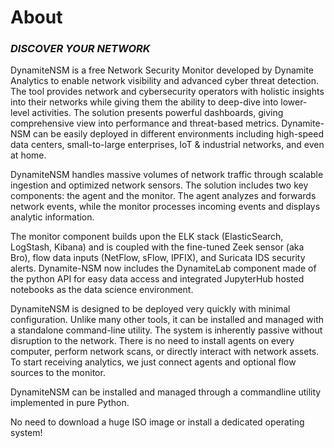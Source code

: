 # About
### *DISCOVER YOUR NETWORK*

DynamiteNSM is a free Network Security Monitor developed by Dynamite Analytics to enable network visibility and advanced cyber threat detection. The tool provides network and cybersecurity operators with holistic insights into their networks while giving them the ability to deep-dive into lower-level activities.
The solution presents powerful dashboards, giving comprehensive view into performance and threat-based metrics. Dynamite-NSM can be easily deployed in different environments including high-speed data centers, small-to-large enterprises, IoT & industrial networks, and even at home.

DynamiteNSM handles massive volumes of network traffic through scalable ingestion and optimized network sensors. The solution includes two key components: the agent and the monitor. The agent analyzes and forwards network events, while the monitor processes incoming events and displays analytic information.

The monitor component builds upon the ELK stack (ElasticSearch, LogStash, Kibana) and is coupled with the fine-tuned Zeek sensor (aka Bro), flow data inputs (NetFlow, sFlow, IPFIX), and Suricata IDS security alerts. Dynamite-NSM now includes the DynamiteLab component made of the python API for easy data access and integrated JupyterHub hosted notebooks as the data science environment.

DynamiteNSM is designed to be deployed very quickly with minimal configuration. Unlike many other tools, it can be installed and managed with a standalone command-line utility. The system is inherently passive without disruption to the network. There is no need to install agents on every computer, perform network scans, or directly interact with network assets. To start receiving analytics, we just connect agents and optional flow sources to the monitor.

DynamiteNSM can be installed and managed through a commandline utility implemented in pure Python.

No need to download a huge ISO image or install a dedicated operating system!
